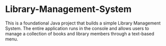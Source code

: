 # Library-Management-System
This is a foundational Java project that builds a simple Library Management System. The entire application runs in the console and allows users to manage a collection of books and library members through a text-based menu.
